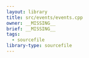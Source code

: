 ```yaml
---
layout: library
title: src/events/events.cpp
owner: __MISSING__
brief: __MISSING__
tags:
  - sourcefile
library-type: sourcefile
---
```

